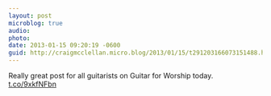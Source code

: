 ```yaml
---
layout: post
microblog: true
audio: 
photo: 
date: 2013-01-15 09:20:19 -0600
guid: http://craigmcclellan.micro.blog/2013/01/15/t291203166073151488.html
---
```

Really great post for all guitarists on Guitar for Worship today. [t.co/9xkfNFbn](http://t.co/9xkfNFbn)
